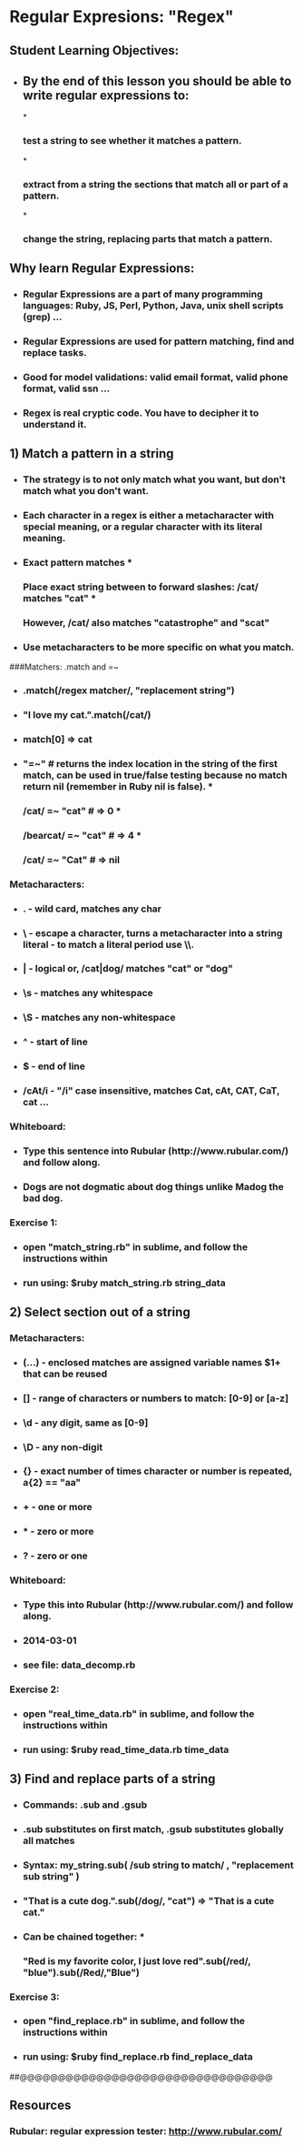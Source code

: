 # Regular Expresions: "Regex"

## Student Learning Objectives:
* <h2> By the end of this lesson you should be able to write regular expressions to:</h2>
	* <h3> test a string to see whether it matches a pattern.</h3>
	* <h3> extract from a string the sections that match all or part of a pattern.</h3>
	* <h3> change the string, replacing parts that match a pattern.</h3>
	
## Why learn Regular Expressions:
* <h3> Regular Expressions are a part of many programming languages: Ruby, JS, Perl, Python, Java, unix shell scripts (grep) ...
* <h3> Regular Expressions are used for pattern matching, find and replace tasks.
* <h3> Good for model validations: valid email format, valid phone format, valid ssn ...
* <h3> Regex is real cryptic code. You have to decipher it to understand it.

## 1) Match a pattern in a string

* <h3> The strategy is to not only match what you want, but don't match what you don't want.
* <h3> Each character in a regex is either a metacharacter with special meaning, or a regular character with its literal meaning.
* <h3> Exact pattern matches
	* <h3> Place exact string between to forward slashes: /cat/ matches "cat"
	* <h3> However, /cat/ also matches "catastrophe" and "scat" 
* <h3> Use metacharacters to be more specific on what you match.
	
###Matchers: .match and =~
* <h3> .match(/regex matcher/, "replacement string")
* <h3> "I love my cat.".match(/cat/)
* <h3> match[0] => cat
* <h3> "=~" # returns the index location in the string of the first match, can be used in true/false testing because no match return nil (remember in Ruby nil is false).
	* <h3> /cat/ =~ "cat"      # => 0
	* <h3> /bearcat/ =~ "cat"  # => 4
	* <h3> /cat/ =~ "Cat" # => nil

### Metacharacters:
* <h3> . - wild card, matches any char
* <h3> \ - escape a character, turns a metacharacter into a string literal - to match a literal period use \\.
* <h3> | - logical or, /cat|dog/ matches "cat" or "dog"
* <h3> \s - matches any whitespace
* <h3> \S - matches any non-whitespace
* <h3> ^ - start of line
* <h3> $ - end of line
* <h3> /cAt/i - "/i" case insensitive, matches Cat, cAt, CAT, CaT, cat ...

### Whiteboard:
* <h3> Type this sentence into Rubular (http://www.rubular.com/) and follow along.
* <h3> Dogs are not dogmatic about dog things unlike Madog the bad dog.

### Exercise 1:
* <h3> open "match_string.rb" in sublime, and follow the instructions within 
* <h3> run using: $ruby match_string.rb string_data

## 2) Select section out of a string

### Metacharacters:
* <h3> (...) - enclosed matches are assigned variable names $1+ that can be reused
* <h3> [] - range of characters or numbers to match: [0-9] or [a-z]
* <h3> \d - any digit, same as [0-9]
* <h3> \D - any non-digit
* <h3> {} - exact number of times character or number is repeated, a{2} == "aa"
* <h3> + - one or more
* <h3> * - zero or more
* <h3> ? - zero or one

### Whiteboard:
* <h3> Type this into Rubular (http://www.rubular.com/) and follow along.
* <h3> 2014-03-01
* <h3> see file: data_decomp.rb

### Exercise 2:
* <h3> open "real_time_data.rb" in sublime, and follow the instructions within 
* <h3> run using: $ruby read_time_data.rb time_data

## 3) Find and replace parts of a string

* <h3> Commands: .sub and .gsub
* <h3> .sub substitutes on first match, .gsub substitutes globally all matches
* <h3> Syntax: my_string.sub( /sub string to match/ , "replacement sub string" )
* <h3> "That is a cute dog.".sub(/dog/, "cat") => "That is a cute cat."
* <h3> Can be chained together:
	* <h3> "Red is my favorite color, I just love red".sub(/red/, "blue").sub(/Red/,"Blue")

### Exercise 3:
* <h3> open "find_replace.rb" in sublime, and follow the instructions within 
* <h3> run using: $ruby find_replace.rb find_replace_data

##@@@@@@@@@@@@@@@@@@@@@@@@@@@@@@@@@
## Resources
### Rubular: regular expression tester: http://www.rubular.com/

